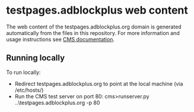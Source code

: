 # testpages.adblockplus web content

The web content of the testpages.adblockplus.org domain is generated automatically from the files
in this repository. For more information and usage instructions see
[CMS documentation](https://github.com/adblockplus/cms/blob/master/README.md#content-structure).

## Running locally

To run locally:
* Redirect testpages.adblockplus.org to point at the local machine (via /etc/hosts/)
* Run the CMS test server on port 80: cms>runserver.py ..\testpages.adblockplus.org -p 80